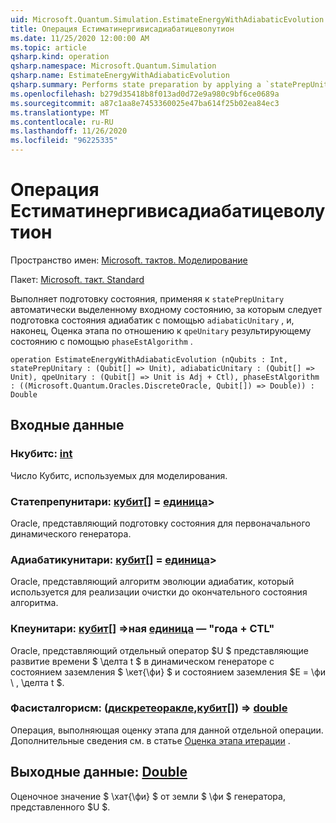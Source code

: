 ```yaml
---
uid: Microsoft.Quantum.Simulation.EstimateEnergyWithAdiabaticEvolution
title: Операция Естиматинергивисадиабатицеволутион
ms.date: 11/25/2020 12:00:00 AM
ms.topic: article
qsharp.kind: operation
qsharp.namespace: Microsoft.Quantum.Simulation
qsharp.name: EstimateEnergyWithAdiabaticEvolution
qsharp.summary: Performs state preparation by applying a `statePrepUnitary` on an automatically allocated input state, followed by adiabatic state preparation using a `adiabaticUnitary`, and finally phase estimation with respect to `qpeUnitary`on the resulting state using a `phaseEstAlgorithm`.
ms.openlocfilehash: b279d35418b8f013ad0d72e9a980c9bf6ce0689a
ms.sourcegitcommit: a87c1aa8e7453360025e47ba614f25b02ea84ec3
ms.translationtype: MT
ms.contentlocale: ru-RU
ms.lasthandoff: 11/26/2020
ms.locfileid: "96225335"
---
```

# <a name="estimateenergywithadiabaticevolution-operation"></a>Операция Естиматинергивисадиабатицеволутион

Пространство имен: [Microsoft. тактов. Моделирование](xref:Microsoft.Quantum.Simulation)

Пакет: [Microsoft. такт. Standard](https://nuget.org/packages/Microsoft.Quantum.Standard)


Выполняет подготовку состояния, применяя к `statePrepUnitary` автоматически выделенному входному состоянию, за которым следует подготовка состояния адиабатик с помощью `adiabaticUnitary` , и, наконец, Оценка этапа по отношению к `qpeUnitary` результирующему состоянию с помощью `phaseEstAlgorithm` .

```qsharp
operation EstimateEnergyWithAdiabaticEvolution (nQubits : Int, statePrepUnitary : (Qubit[] => Unit), adiabaticUnitary : (Qubit[] => Unit), qpeUnitary : (Qubit[] => Unit is Adj + Ctl), phaseEstAlgorithm : ((Microsoft.Quantum.Oracles.DiscreteOracle, Qubit[]) => Double)) : Double
```


## <a name="input"></a>Входные данные

### <a name="nqubits--int"></a>Нкубитс: [int](xref:microsoft.quantum.lang-ref.int)

Число Кубитс, используемых для моделирования.


### <a name="stateprepunitary--qubit--unit"></a>Статепрепунитари: [кубит](xref:microsoft.quantum.lang-ref.qubit)[] = [единица](xref:microsoft.quantum.lang-ref.unit)> 

Oracle, представляющий подготовку состояния для первоначального динамического генератора.


### <a name="adiabaticunitary--qubit--unit"></a>Адиабатикунитари: [кубит](xref:microsoft.quantum.lang-ref.qubit)[] = [единица](xref:microsoft.quantum.lang-ref.unit)> 

Oracle, представляющий алгоритм эволюции адиабатик, который используется для реализации очистки до окончательного состояния алгоритма.


### <a name="qpeunitary--qubit--unit--is-adj--ctl"></a>Кпеунитари: [кубит](xref:microsoft.quantum.lang-ref.qubit)[] =>ная [единица](xref:microsoft.quantum.lang-ref.unit)  — "года + CTL"

Oracle, представляющий отдельный оператор $U $ представляющие развитие времени $ \делта t $ в динамическом генераторе с состоянием заземления $ \кет{\фи} $ и состоянием заземления $E = \фи \\ , \делта t $.


### <a name="phaseestalgorithm--discreteoraclequbit--double"></a>Фасисталгорисм: ([дискретеоракле](xref:Microsoft.Quantum.Oracles.DiscreteOracle),[кубит](xref:microsoft.quantum.lang-ref.qubit)[]) => [double](xref:microsoft.quantum.lang-ref.double) 

Операция, выполняющая оценку этапа для данной отдельной операции.
Дополнительные сведения см. в статье [Оценка этапа итерации](/quantum/libraries/characterization#iterative-phase-estimation) .



## <a name="output--double"></a>Выходные данные: [Double](xref:microsoft.quantum.lang-ref.double)

Оценочное значение $ \хат{\фи} $ от земли $ \фи $ генератора, представленного $U $.